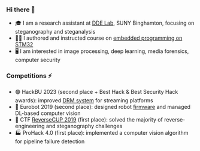 ### Hi there 👋

- 🎓 I am a research assistant at [DDE Lab](https://dde.binghamton.edu/), SUNY Binghamton, focusing on steganography and steganalysis
- 👨‍🏫 I authored and instructed course on [embedded programming on STM32](https://github.com/edosedgar/stm32f0_ARM)
- 🖥️ I am interested in image processing, deep learning, media forensics, computer security

### Competitions ⚡
- 🟢 HackBU 2023 (second place + Best Hack & Best Security Hack awards): improved [DRM system](https://devpost.com/software/drm-on-steroids) for streaming platforms
- 🤖 Eurobot 2019 (second place): designed robot [firmware](https://github.com/edosedgar/eurobot2019) and managed DL-based computer vision
- 🤙 CTF [ReverseCUP 2019](http://cup19.reverseboom.club/sb.asp) (first place): solved the majority of reverse-engineering and steganography challenges
- 🏭 ProHack 4.0 (first place): implemented a computer vision algorithm for pipeline failure detection
